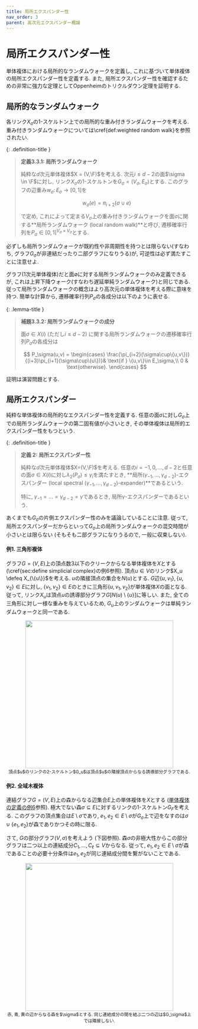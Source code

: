 ```yaml
---
title: 局所エクスパンダー性
nav_order: 3
parent: 高次元エクスパンダー概論
---
```


# 局所エクスパンダー性
単体複体における局所的なランダムウォークを定義し, これに基づいて単体複体の局所エクスパンダー性を定義する. また, 局所エクスパンダー性を確認するための非常に強力な定理としてOppenheimのトリクルダウン定理を証明する.

## 局所的なランダムウォーク
各リンク$X_\sigma$の$1$-スケルトン上での局所的な重み付きランダムウォークを考える. 重み付きランダムウォークについては\cref{def:weighted random walk}を参照されたい.

{: .definition-title }
> **定義3.3.1: 局所ランダムウォーク**
>
> 純粋な$d$次元単体複体$X = (V,\F)$を考える. 次元$i \le d-2$の面$\sigma \in \F$に対し, リンク$X_\sigma$の$1$-スケルトンを$G_\sigma = (V_\sigma,E_\sigma)$とする. このグラフの辺重み$w_\sigma\colon E_\sigma \to [0,1]$を
>
>$$
w_\sigma(e) = \pi_{i+2}(\sigma\cup e)
>$$
>
>で定め, これによって定まる$V_\sigma$上の重み付きランダムウォークを面$\sigma$に関する**局所ランダムウォーク (local random walk)**と呼び, 遷移確率行列を$P_\sigma\in [0,1]^{V_\sigma\times V_\sigma}$とする.

必ずしも局所ランダムウォークが既約性や非周期性を持つとは限らない(すなわち, グラフ$G_\sigma$が非連結だったり二部グラフになりうる)が, 可逆性は必ず満たすことに注意せよ.

グラフ($1$次元単体複体)だと面$\emptyset$に対する局所ランダムウォークのみ定義できるが, これは上昇下降ウォーク(すなわち遅延単純ランダムウォーク)と同じである. 従って局所ランダムウォークの概念はより高次元の単体複体を考える際に意味を持つ. 簡単な計算から, 遷移確率行列$P_\sigma$の各成分は以下のように表せる.

{: .lemma-title }
> **補題3.3.2: 局所ランダムウォークの成分**
>
> 面$\sigma \in X(i)$ (ただし$i\le d-2$) に関する局所ランダムウォークの遷移確率行列$P_\sigma$の各成分は
>
>$$
P_\sigma(u,v) = \begin{cases}
\frac{\pi_{i+2}(\sigma\cup\{u,v\})}{(i+3)\pi_{i+1}(\sigma\cup\{u\})}& \text{if } \{u,v\}\in E_\sigma,\\
0 & \text{otherwise}.
\end{cases}
>$$

証明は演習問題とする.

## 局所エクスパンダー
純粋な単体複体の局所的なエクスパンダー性を定義する. 任意の面$\sigma$に対し$G_\sigma$上での局所ランダムウォークの第二固有値が小さいとき, その単体複体は局所的エクスパンダー性をもつという.

{: .definition-title }
> **定義 2: 局所エクスパンダー性**
>
> 純粋な$d$次元単体複体$X=(V,\F)$を考える. 任意の$i=-1,0,\dots,d-2$と任意の面$\sigma\in X(i)$に対し$\lambda_2(P_\sigma)\le \gamma_i$を満たすとき, **局所$(\gamma_{-1},\dots,\gamma_{d-2})$-エクスパンダー (local spectral $(\gamma_{-1},\dots,\gamma_{d-2})$-expander)**であるという.
> 
> 特に, $\gamma_{-1}=\dots=\gamma_{d-2} = \gamma$であるとき, 局所$\gamma$-エクスパンダーであるという.

あくまでも$G_\sigma$の片側エクスパンダー性のみを議論していることに注意. 従って, 局所エクスパンダーだからといって$G_\sigma$上の局所ランダムウォークの混交時間が小さいとは限らない (そもそも二部グラフになりうるので, 一般に収束しない).

#### 例1. 三角形複体
グラフ$G=(V,E)$上の頂点数$3$以下のクリークからなる単体複体を$X$とする (\cref{sec:define simplicial complex}の例6参照). 頂点$u \in V$のリンク$X_u \defeq X_{\{u\}}$を考える. $u$の隣接頂点の集合を$N(u)$とする. $G$辺$\{u,v_1\},\{u,v_2\}\in E$に対し, $\{v_1,v_2\}\in E$のときに三角形$\{u,v_1,v_2\}$が単体複体$X$の面となる. 従って, リンク$X_u$は頂点$u$の誘導部分グラフ$G[N(u)\setminus\{u\}]$に等しい. また, 全ての三角形に対し一様な重みを与えているため, $G_u$上のランダムウォークは単純ランダムウォークと同一である.

<p align="center">
    <img src="{{site.baseurl}}/docs/images/localwalk1.png" width="400">
    <br/>
    <span style="font-size: smaller;">頂点$u$のリンクの2-スケルトン$G_u$は頂点$u$の隣接頂点からなる誘導部分グラフである.</span>
</p>

#### 例2. 全域木複体
連結グラフ$G=(V,E)$上の森からなる辺集合$E$上の単体複体を$X$とする ([単体複体の定義の例6]({{site.baseurl}}/docs/chap3/definition#例6)参照). 極大でない森$\sigma\subseteq E$に対するリンクの$1$-スケルトン$G_F$を考える. このグラフの頂点集合は$E\setminus \sigma$であり, $e_1,e_2 \in E \setminus \sigma$が$G_\sigma$上で辺をなすのは$\sigma \cup \{e_1,e_2\}$が森でありかつその時に限る.

さて, $G$の部分グラフ$(V,\sigma)$を考えよう (下図参照). 森$\sigma$の非極大性からこの部分グラフは二つ以上の連結成分$C_1,\dots,C_\ell \subseteq V$からなる. 従って, $e_1,e_2\in E\setminus \sigma$が森であることの必要十分条件は$e_1,e_2$が同じ連結成分間を繋がないことである.

<p align="center">
    <img src="{{site.baseurl}}/docs/images/forest_link.png" width="400">
    <br/>
    <span style="font-size: smaller;">赤, 青, 黄の辺からなる森を$\sigma$とする. 同じ連結成分の間を結ぶ二つの辺は$G_\sigma$上では隣接しない.</span>
</p>



